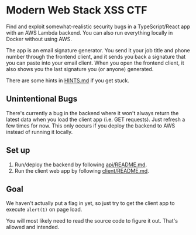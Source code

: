 # Modern Web Stack XSS CTF

Find and exploit somewhat-realistic security bugs in a TypeScript/React app with
an AWS Lambda backend. You can also run everything locally in Docker without
using AWS.

The app is an email signature generator. You send it your job title and phone
number through the frontend client, and it sends you back a signature that you
can paste into your email client. When you open the frontend client, it also
shows you the last signature you (or anyone) generated.

There are some hints in [HINTS.md](./HINTS.md) if you get stuck.

## Unintentional Bugs

There's currently a bug in the backend where it won't always return the latest
data when you load the client app (i.e. GET requests). Just refresh a few times
for now. This only occurs if you deploy the backend to AWS instead of running it
locally.

## Set up

1. Run/deploy the backend by following [api/README.md](./api/README.md).
2. Run the client web app by following [client/README.md](./client/README.md).

## Goal

We haven't actually put a flag in yet, so just try to get the client app to
execute `alert(1)` on page load.

You will most likely need to read the source code to figure it out. That's
allowed and intended.

